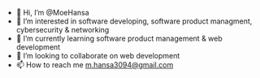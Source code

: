 - 👋 Hi, I’m @MoeHansa
- 👀 I’m interested in software developing, software product managment, cybersecurity & networking
- 🌱 I’m currently learning software product management & web development
- 💞️ I’m looking to collaborate on web development
- 📫 How to reach me m.hansa3094@gmail.com

<!---
MoeHansa/MoeHansa is a ✨ special ✨ repository because its `README.md` (this file) appears on your GitHub profile.
You can click the Preview link to take a look at your changes.
--->
